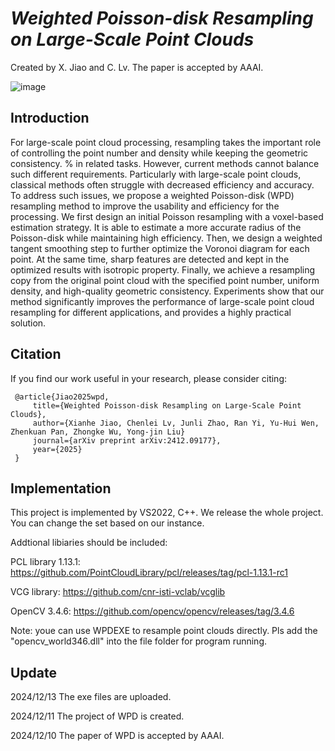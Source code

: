 # *Weighted Poisson-disk Resampling on Large-Scale Point Clouds*

Created by X. Jiao and C. Lv. The paper is accepted by AAAI.

![image](https://github.com/user-attachments/assets/421cf13e-778d-487c-aae7-9a8b6e09edca)

## Introduction

For large-scale point cloud processing, resampling takes the important role of controlling the point number and density while keeping the geometric consistency. % in related tasks. 
However, current methods cannot balance such different requirements. Particularly with large-scale point clouds, classical methods often struggle with decreased efficiency and accuracy. To address such issues, we propose a weighted Poisson-disk (WPD) resampling method to improve the usability and efficiency for the processing. We first design an initial Poisson resampling with a voxel-based estimation strategy. It is able to estimate a more accurate radius of the Poisson-disk while maintaining high efficiency. Then, we design a weighted tangent smoothing step to further optimize the Voronoi diagram for each point. At the same time, sharp features are detected and kept in the optimized results with isotropic property. Finally, we achieve a resampling copy from the original point cloud with the specified point number, uniform density, and high-quality geometric consistency. Experiments show that our method significantly improves the performance of large-scale point cloud resampling for different applications, and provides a highly practical solution.

## Citation
If you find our work useful in your research, please consider citing:

     @article{Jiao2025wpd,
         title={Weighted Poisson-disk Resampling on Large-Scale Point Clouds},
         author={Xianhe Jiao, Chenlei Lv, Junli Zhao, Ran Yi, Yu-Hui Wen, Zhenkuan Pan, Zhongke Wu, Yong-jin Liu}
         journal={arXiv preprint arXiv:2412.09177},
         year={2025}
     }

## Implementation
This project is implemented by VS2022, C++. We release the whole project. You can change the set based on our instance.

Addtional libiaries should be included:

PCL library 1.13.1: https://github.com/PointCloudLibrary/pcl/releases/tag/pcl-1.13.1-rc1

VCG library: https://github.com/cnr-isti-vclab/vcglib

OpenCV 3.4.6: https://github.com/opencv/opencv/releases/tag/3.4.6

Note: youe can use WPDEXE to resample point clouds directly. Pls add the "opencv_world346.dll" into the file folder for program running.

## Update
2024/12/13 The exe files are uploaded. 

2024/12/11 The project of WPD is created. 

2024/12/10 The paper of WPD is accepted by AAAI. 
